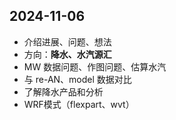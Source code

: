 ## 2024-11-06
- 介绍进展、问题、想法  
- 方向：**降水、水汽源汇**
- MW 数据问题、作图问题、估算水汽  
- 与 re-AN、model 数据对比
- 了解降水产品和分析
- WRF模式（flexpart、wvt）



<!--stackedit_data:
eyJoaXN0b3J5IjpbMjA4OTY2OTg0Ml19
-->